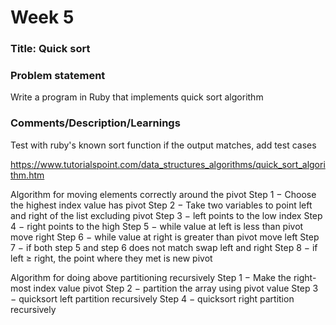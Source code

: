 # Week 5

### Title: Quick sort

### Problem statement
Write a program in Ruby that implements quick sort algorithm

### Comments/Description/Learnings
Test with ruby's known sort function if the output matches, add test cases

https://www.tutorialspoint.com/data_structures_algorithms/quick_sort_algorithm.htm

Algorithm for moving elements correctly around the pivot
Step 1 − Choose the highest index value has pivot
Step 2 − Take two variables to point left and right of the list excluding pivot
Step 3 − left points to the low index
Step 4 − right points to the high
Step 5 − while value at left is less than pivot move right
Step 6 − while value at right is greater than pivot move left
Step 7 − if both step 5 and step 6 does not match swap left and right
Step 8 − if left ≥ right, the point where they met is new pivot

Algorithm for doing above partitioning recursively
Step 1 − Make the right-most index value pivot
Step 2 − partition the array using pivot value
Step 3 − quicksort left partition recursively
Step 4 − quicksort right partition recursively

